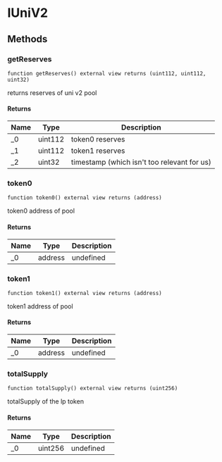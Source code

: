 # IUniV2









## Methods

### getReserves

```solidity
function getReserves() external view returns (uint112, uint112, uint32)
```

returns reserves of uni v2 pool




#### Returns

| Name | Type | Description |
|---|---|---|
| _0 | uint112 | token0 reserves |
| _1 | uint112 | token1 reserves |
| _2 | uint32 | timestamp (which isn&#39;t too relevant for us) |

### token0

```solidity
function token0() external view returns (address)
```

token0 address of pool




#### Returns

| Name | Type | Description |
|---|---|---|
| _0 | address | undefined |

### token1

```solidity
function token1() external view returns (address)
```

token1 address of pool




#### Returns

| Name | Type | Description |
|---|---|---|
| _0 | address | undefined |

### totalSupply

```solidity
function totalSupply() external view returns (uint256)
```

totalSupply of the lp token




#### Returns

| Name | Type | Description |
|---|---|---|
| _0 | uint256 | undefined |




